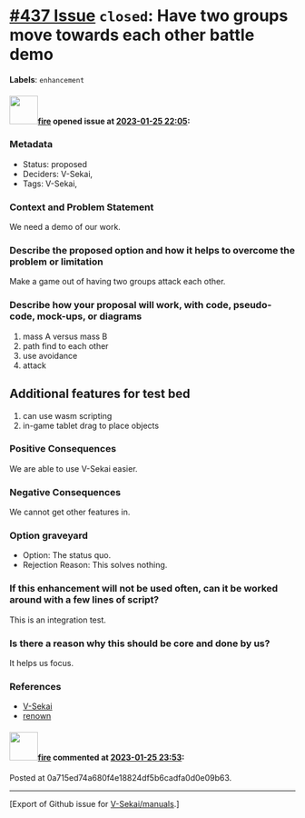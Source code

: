 # [\#437 Issue](https://github.com/V-Sekai/manuals/issues/437) `closed`: Have two groups move towards each other battle demo
**Labels**: `enhancement`


#### <img src="https://avatars.githubusercontent.com/u/32321?u=c2e06a3d2b49a467aa907e54aa259516440267cc&v=4" width="50">[fire](https://github.com/fire) opened issue at [2023-01-25 22:05](https://github.com/V-Sekai/manuals/issues/437):

### Metadata

- Status: proposed <!-- draft | proposed | rejected | accepted | deprecated | superseded by -->
- Deciders: V-Sekai,
- Tags: V-Sekai,


### Context and Problem Statement

We need a demo of our work.

### Describe the proposed option and how it helps to overcome the problem or limitation

Make a game out of having two groups attack each other.

### Describe how your proposal will work, with code, pseudo-code, mock-ups, or diagrams

1. mass A versus mass B
2. path find to each other
3. use avoidance
4. attack

## Additional features for test bed

1. can use wasm scripting
2. in-game tablet drag to place objects

### Positive Consequences

We are able to use V-Sekai easier.

### Negative Consequences

We cannot get other features in.

### Option graveyard

- Option: The status quo. <!-- List the proposed options no longer open for consideration. -->
- Rejection Reason: This solves nothing. <!-- List the reasons for the rejection: (the bad traits) -->


### If this enhancement will not be used often, can it be worked around with a few lines of script?

This is an integration test.

### Is there a reason why this should be core and done by us?

It helps us focus.

### References

- [V-Sekai](https://v-sekai.org/)
- [renown](https://youtu.be/tVrLMXZDNyo)


#### <img src="https://avatars.githubusercontent.com/u/32321?u=c2e06a3d2b49a467aa907e54aa259516440267cc&v=4" width="50">[fire](https://github.com/fire) commented at [2023-01-25 23:53](https://github.com/V-Sekai/manuals/issues/437#issuecomment-1404371890):

Posted at 0a715ed74a680f4e18824df5b6cadfa0d0e09b63.


-------------------------------------------------------------------------------



[Export of Github issue for [V-Sekai/manuals](https://github.com/V-Sekai/manuals).]
